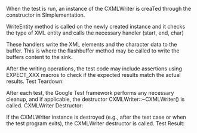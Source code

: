  When the test is run, an instance of the CXMLWriter is creaTed through the constructor in SImplementation.
 
WriteEntity method is called on the newly created instance and it checks the type of XML entity and calls the necessary handler (start, end, char)

These handlers write the XML elements and the character data to the buffer. This is where the flashbuffer method may be called to write the buffers content to the sink.

After the writing operations, the test code may include assertions using EXPECT_XXX macros to check if the expected results match the actual results.
Test Teardown:

After each test, the Google Test framework performs any necessary cleanup, and if applicable, the destructor CXMLWriter::~CXMLWriter() is called.
CXMLWriter Destructor:

If the CXMLWriter instance is destroyed (e.g., after the test case or when the test program exits), the CXMLWriter destructor is called.
Test Result:

